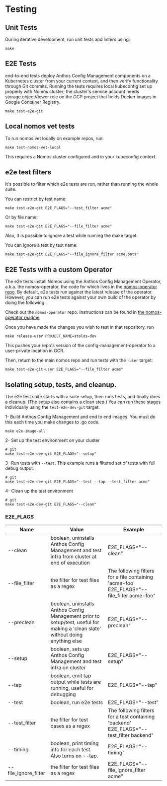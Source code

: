 # Testing

## Unit Tests

During iterative development, run unit tests and linters using:

```console
make
```

## E2E Tests

end-to-end tests deploy Anthos Config Management components on a Kubernetes
cluster from your current context, and then verify functionality through Git
commits. Running the tests requires local kubeconfig set up properly with Nomos
cluster; the cluster's service account needs storage.objectViewer role on the
GCP project that holds Docker images in Google Container Registry.

```console
make test-e2e-git
```

## Local nomos vet tests

To run nomos vet locally on example repos, run:

```console
make test-nomos-vet-local
```

This requires a Nomos cluster configured and in your kubeconfig context.

## e2e test filters

It's possible to filter which e2e tests are run, rather than running the whole
suite.

You can restrict by test name:
```console
make test-e2e-git E2E_FLAGS="--test_filter acme"
```

Or by file name:
```console
make test-e2e-git E2E_FLAGS="--file_filter acme"
```

Also, It is possible to ignore a test while running the make target.

You can ignore a test by test name:
```console
make test-e2e-git E2E_FLAGS="--file_ignore_filter acme.bats"
```                                              

## E2E Tests with a custom Operator

The e2e tests install Nomos using the Anthos Config Management Operator,
a.k.a. the nomos-operator, the code for which lives in the
[nomos-operator repo](https://team.git.corp.google.com/nomos-team/nomos-operator).
By default, e2e tests run against the latest release of the operator. However,
you can run e2e tests against your own build of the operator by doing the
following:

Check out the `nomos-operator` repo. Instructions can be found in
[the nomos-operator readme](https://team.git.corp.google.com/nomos-team/nomos-operator/+/refs/heads/master/nomos-operator/README.md#clone-the-git-repo)

Once you have made the changes you wish to test in that repository, run

```console
make release-user PROJECT_NAME=stolos-dev
```

This pushes your repo's version of the config-management-operator to a user-private location
in GCR.

Then, return to the main nomos repo and run tests with the `-user` target:
```console
make test-e2e-git-user E2E_FLAGS="--file_filter acme"
```

## Isolating setup, tests, and cleanup.

The e2e test suite starts with a suite setup, then runs tests, and finally does
a cleanup. (The setup also contains a clean step.) You can run these stages
individually using the `test-e2e-dev-git` target.

1- Build Anthos Config Management and end to end images. You must do this
each time you make changes to .go code.

```console
make e2e-image-all
```

2- Set up the test environment on your cluster

```console
# git
make test-e2e-dev-git E2E_FLAGS="--setup"
```

3- Run tests with `--test`. This example runs a filtered set of tests with full
debug output.

```console
# git
make test-e2e-dev-git E2E_FLAGS="--test --tap --test_filter acme"
```

4- Clean up the test environment

```console
# git
make test-e2e-dev-git E2E_FLAGS="--clean"
```

### E2E_FLAGS

Name          | Value                                                                                                                               | Example
------------- | ----------------------------------------------------------------------------------------------------------------------------------- | -------
--clean       | boolean, uninstalls Anthos Config Management and test infra from cluster at end of execution                                    | E2E_FLAGS="--clean"
--file_filter | the filter for test files as a regex                                                                                                | The following filters for a file containing 'acme-foo' E2E_FLAGS="--file_filter acme-foo"
--preclean    | boolean, uninstalls Anthos Config Management prior to setup/test, useful for making a 'clean slate' without doing anything else | E2E_FLAGS="--preclean"
--setup       | boolean, sets up Anthos Config Management and test infra on cluster                                                             | E2E_FLAGS="--setup"
--tap         | boolean, emit tap output while tests are running, useful for debugging                                                              | E2E_FLAGS="--tap"
--test        | boolean, run e2e tests                                                                                                              | E2E_FLAGS="--test"
--test_filter | the filter for test cases as a regex                                                                                                | The following filters for a test containing 'backend' E2E_FLAGS="--test_filter backend"
--timing      | boolean, print timing info for each test. Also turns on --tap.                                                                      | E2E_FLAGS="--timing"
--file_ignore_filter | the filter for test files as a regex                                                                                     | E2E_FLAGS="--file_ignore_filter acme"
